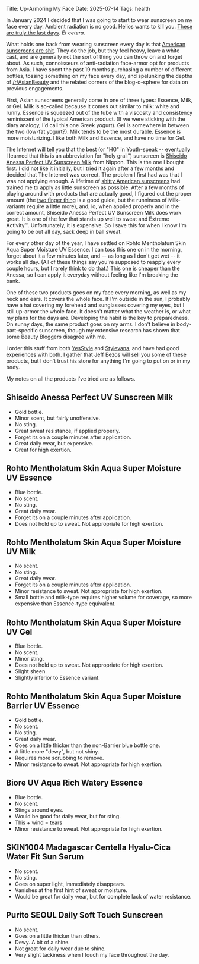 Title: Up-Armoring My Face
Date: 2025-07-14
Tags: health

In January 2024 I decided that I was going to start to wear sunscreen on my face every day. Ambient radiation is no good. Helios wants to kill you. [These are truly the last days](https://godspeedyoublackemperor.bandcamp.com/track/the-dead-flag-blues). *Et cetera*.

What holds one back from wearing sunscreen every day is that [American sunscreens are shit](https://web.archive.org/web/20220701130702/https://www.theatlantic.com/technology/archive/2022/07/us-sunscreen-ingredients-outdated-technology-better-eu-asia/661433/). They do the job, but they feel heavy, leave a white cast, and are generally not the sort of thing you can throw on and forget about. As such, connoisseurs of anti-radiation face-armor opt for products from Asia. I have spent the past 19 months purchasing a number of different bottles, tossing something on my face every day, and spelunking the depths of [/r/AsianBeauty](https://old.reddit.com/r/AsianBeauty/) and the related corners of the blog-o-sphere for data on previous engagements.

First, Asian sunscreens generally come in one of three types: Essence, Milk, or Gel. Milk is so-called because it comes out similar to milk: white and runny. Essence is squeezed out of the tube with a viscosity and consistency reminiscent of the typical American product. (If we were sticking with the diary analogy, I'd call this one Greek yogurt). Gel is somewhere in between the two (low-fat yogurt?). Milk tends to be the most durable. Essence is more moisturizing. I like both Milk and Essence, and have no time for Gel.

The Internet will tell you that the best (or "HG" in Youth-speak -- eventually I learned that this is an abbreviation for "holy grail") sunscreen is [Shiseido Anessa Perfect UV Sunscreen Milk](https://www.shiseido.co.jp/anessa/products/suncare/perfect_uv_sm/) from Nippon. This is the one I bought first. I did not like it initially, but I tried it again after a few months and decided that The Internet was correct. The problem I first had was that I was not applying enough. A lifetime of [shitty American sunscreens](https://www.npr.org/sections/health-shots/2024/05/18/1251919831/sunscreen-effective-better-ingredients-fda) had trained me to apply as little sunscreen as possible. After a few months of playing around with products that are actually good, I figured out the proper amount (the [two finger thing](https://curology.com/blog/the-two-finger-rule-for-sunscreen/) is a good guide, but the runniness of Milk-variants require a little more), and, lo, when applied properly and in the correct amount, Shiseido Anessa Perfect UV Sunscreen Milk does work great. It is one of the few that stands up well to sweat and Extreme Activity™. Unfortunately, it is expensive. So I save this for when I know I'm going to be out all day, sack deep in ball sweat.

For every other day of the year, I have settled on Rohto Mentholatum Skin Aqua Super Moisture UV Essence. I can toss this one on in the morning, forget about it a few minutes later, and -- as long as I don't get wet -- it works all day. (All of these things say you're supposed to reapply every couple hours, but I rarely think to do that.) This one is cheaper than the Anessa, so I can apply it everyday without feeling like I'm breaking the bank.

One of these two products goes on my face every morning, as well as my neck and ears. It covers the whole face. If I'm outside in the sun, I probably have a hat covering my forehead and sunglasses covering my eyes, but I still up-armor the whole face. It doesn't matter what the weather is, or what my plans for the days are. Developing the habit is the key to preparedness. On sunny days, the same product goes on my arms. I don't believe in body-part-specific sunscreen, though my extensive research has shown that some Beauty Bloggers disagree with me.

I order this stuff from both [YesStyle](https://www.yesstyle.com/) and [Stylevana](https://www.stylevana.com/), and have had good experiences with both. I gather that Jeff Bezos will sell you some of these products, but I don't trust his store for anything I'm going to put on or in my body.

My notes on all the products I've tried are as follows.

## Shiseido Anessa Perfect UV Sunscreen Milk

* Gold bottle.
* Minor scent, but fairly unoffensive.
* No sting.
* Great sweat resistance, if applied properly.
* Forget its on a couple minutes after application.
* Great daily wear, but expensive.
* Great for high exertion.

## Rohto Mentholatum Skin Aqua Super Moisture UV Essence

* Blue bottle.
* No scent.
* No sting.
* Great daily wear.
* Forget its on a couple minutes after application.
* Does not hold up to sweat. Not appropriate for high exertion.

## Rohto Mentholatum Skin Aqua Super Moisture UV Milk

* No scent.
* No sting.
* Great daily wear.
* Forget its on a couple minutes after application.
* Minor resistance to sweat. Not appropriate for high exertion.
* Small bottle and milk-type requires higher volume for coverage, so more expensive than Essence-type equivalent.

## Rohto Mentholatum Skin Aqua Super Moisture UV Gel

* Blue bottle.
* No scent.
* Minor sting.
* Does not hold up to sweat. Not appropriate for high exertion.
* Slight sheen.
* Slightly inferior to Essence variant.

## Rohto Mentholatum Skin Aqua Super Moisture Barrier UV Essence

* Gold bottle.
* No scent.
* No sting.
* Great daily wear.
* Goes on a little thicker than the non-Barrier blue bottle one.
* A little more "dewy", but not shiny.
* Requires more scrubbing to remove.
* Minor resistance to sweat. Not appropriate for high exertion.

## Biore UV Aqua Rich Watery Essence

* Blue bottle.
* No scent.
* Stings around eyes.
* Would be good for daily wear, but for sting.
* This + wind = tears
* Minor resistance to sweat. Not appropriate for high exertion.

## SKIN1004 Madagascar Centella Hyalu-Cica Water Fit Sun Serum

* No scent.
* No sting.
* Goes on super light, immediately disappears.
* Vanishes at the first hint of sweat or moisture.
* Would be great for daily wear, but for complete lack of water resistance.

## Purito SEOUL Daily Soft Touch Sunscreen

* No scent.
* Goes on a little thicker than others.
* Dewy. A bit of a shine.
* Not great for daily wear due to shine.
* Very slight tackiness when I touch my face throughout the day.
